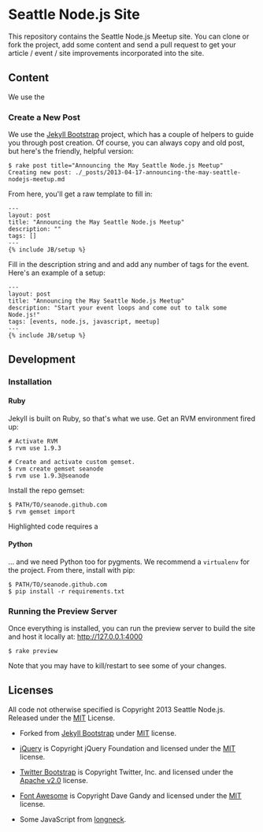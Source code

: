 # Seattle Node.js Site

This repository contains the Seattle Node.js Meetup site. You can clone or
fork the project, add some content and send a pull request to get your
article / event / site improvements incorporated into the site.

## Content
We use the

### Create a New Post
We use the [Jekyll Bootstrap][j_bootstrap] project, which has a couple of
helpers to guide you through post creation. Of course, you can always copy
and old post, but here's the friendly, helpful version:

    $ rake post title="Announcing the May Seattle Node.js Meetup"
    Creating new post: ./_posts/2013-04-17-announcing-the-may-seattle-nodejs-meetup.md

From here, you'll get a raw template to fill in:

    ---
    layout: post
    title: "Announcing the May Seattle Node.js Meetup"
    description: ""
    tags: []
    ---
    {% include JB/setup %}

Fill in the description string and and add any number of tags for the event.
Here's an example of a setup:

    ---
    layout: post
    title: "Announcing the May Seattle Node.js Meetup"
    description: "Start your event loops and come out to talk some Node.js!"
    tags: [events, node.js, javascript, meetup]
    ---
    {% include JB/setup %}


## Development

### Installation
#### Ruby
Jekyll is built on Ruby, so that's what we use. Get an RVM environment
fired up:

    # Activate RVM
    $ rvm use 1.9.3

    # Create and activate custom gemset.
    $ rvm create gemset seanode
    $ rvm use 1.9.3@seanode

Install the repo gemset:

    $ PATH/TO/seanode.github.com
    $ rvm gemset import

Highlighted code requires a

#### Python
... and we need Python too for pygments. We recommend a `virtualenv` for
the project. From there, install with pip:

    $ PATH/TO/seanode.github.com
    $ pip install -r requirements.txt

### Running the Preview Server
Once everything is installed, you can run the preview server to build the site
and host it locally at: <http://127.0.0.1:4000>

    $ rake preview

Note that you may have to kill/restart to see some of your changes.

## Licenses
All code not otherwise specified is Copyright 2013 Seattle Node.js.
Released under the [MIT](./LICENSE.txt) License.

* Forked from [Jekyll Bootstrap][j_bootstrap] under
  [MIT](http://opensource.org/licenses/MIT) license.

* [jQuery][jquery] is Copyright jQuery Foundation and licensed under the
  [MIT](https://github.com/jquery/jquery/blob/master/MIT-LICENSE.txt) license.

* [Twitter Bootstrap][bootstrap] is Copyright Twitter, Inc. and licensed under
  the [Apache v2.0](https://github.com/twitter/bootstrap/blob/master/LICENSE)
  license.

* [Font Awesome][font_awesome] is Copyright Dave Gandy and licensed under
  the [MIT](http://fortawesome.github.io/Font-Awesome/#license)
  license.

* Some JavaScript from [longneck][longneck].

[j_bootstrap]: http://jekyllbootstrap.com
[bootstrap]: https://github.com/twitter/bootstrap
[jquery]: https://github.com/jquery/jquery
[longneck]: https://github.com/willwhite/longneck
[font_awesome]: http://fortawesome.github.io/Font-Awesome/
